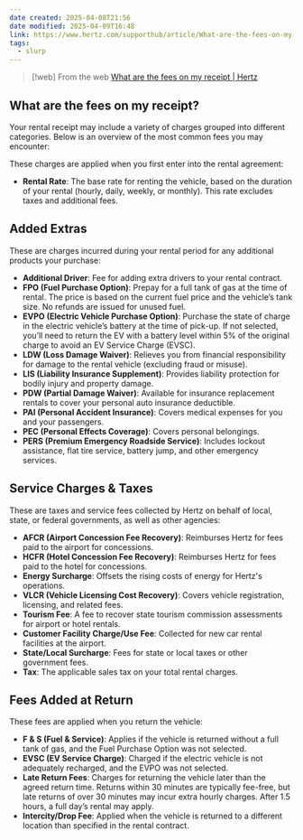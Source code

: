 ```yaml
---
date created: 2025-04-08T21:56
date modified: 2025-04-09T16:48
link: https://www.hertz.com/supporthub/article/What-are-the-fees-on-my-receipt
tags:
  - slurp
---
```

> [!web] From the web
> [What are the fees on my receipt | Hertz](https://www.hertz.com/supporthub/article/What-are-the-fees-on-my-receipt)

## What are the fees on my receipt?

Your rental receipt may include a variety of charges grouped into different categories. Below is an overview of the most common fees you may encounter:

These charges are applied when you first enter into the rental agreement:

- **Rental Rate**: The base rate for renting the vehicle, based on the duration of your rental (hourly, daily, weekly, or monthly). This rate excludes taxes and additional fees.

## **Added Extras**

These are charges incurred during your rental period for any additional products your purchase:

- **Additional Driver**: Fee for adding extra drivers to your rental contract.
- **FPO (Fuel Purchase Option)**: Prepay for a full tank of gas at the time of rental. The price is based on the current fuel price and the vehicle’s tank size. No refunds are issued for unused fuel.
- **EVPO (Electric Vehicle Purchase Option)**: Purchase the state of charge in the electric vehicle’s battery at the time of pick-up. If not selected, you’ll need to return the EV with a battery level within 5% of the original charge to avoid an EV Service Charge (EVSC).
- **LDW (Loss Damage Waiver)**: Relieves you from financial responsibility for damage to the rental vehicle (excluding fraud or misuse).
- **LIS (Liability Insurance Supplement)**: Provides liability protection for bodily injury and property damage.
- **PDW (Partial Damage Waiver)**: Available for insurance replacement rentals to cover your personal auto insurance deductible.
- **PAI (Personal Accident Insurance)**: Covers medical expenses for you and your passengers.
- **PEC (Personal Effects Coverage)**: Covers personal belongings.
- **PERS (Premium Emergency Roadside Service)**: Includes lockout assistance, flat tire service, battery jump, and other emergency services.

## **Service Charges & Taxes**

These are taxes and service fees collected by Hertz on behalf of local, state, or federal governments, as well as other agencies:

- **AFCR (Airport Concession Fee Recovery)**: Reimburses Hertz for fees paid to the airport for concessions.
- **HCFR (Hotel Concession Fee Recovery)**: Reimburses Hertz for fees paid to the hotel for concessions.
- **Energy Surcharge**: Offsets the rising costs of energy for Hertz's operations.
- **VLCR (Vehicle Licensing Cost Recovery)**: Covers vehicle registration, licensing, and related fees.
- **Tourism Fee**: A fee to recover state tourism commission assessments for airport or hotel rentals.
- **Customer Facility Charge/Use Fee**: Collected for new car rental facilities at the airport.
- **State/Local Surcharge**: Fees for state or local taxes or other government fees.
- **Tax**: The applicable sales tax on your total rental charges.

## **Fees Added at Return**

These fees are applied when you return the vehicle:

- **F & S (Fuel & Service)**: Applies if the vehicle is returned without a full tank of gas, and the Fuel Purchase Option was not selected.
- **EVSC (EV Service Charge)**: Charged if the electric vehicle is not adequately recharged, and the EVPO was not selected.
- **Late Return Fees**: Charges for returning the vehicle later than the agreed return time. Returns within 30 minutes are typically fee-free, but late returns of over 30 minutes may incur extra hourly charges. After 1.5 hours, a full day’s rental may apply.
- **Intercity/Drop Fee**: Applied when the vehicle is returned to a different location than specified in the rental contract.